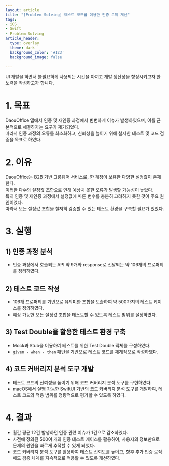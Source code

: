```yaml
---
layout: article
title: "[Problem Solving] 테스트 코드를 이용한 인증 로직 개선" 
tags:
- iOS
- Swift
- Problem Solving
article_header:
  type: overlay
  theme: dark
  background_color: '#123'
  background_image: false

---
```


UI 개발을 하면서 불필요하게 사용되는 시간을 아끼고 개발 생산성을 향상시키고자 한 노력을 작성하고자 합니다. 

<!--more-->

# 1. 목표
DaouOffice 앱에서 인증 및 재인증 과정에서 빈번하게 이슈가 발생하였으며, 이를 근본적으로 해결하자는 요구가 제기되었다.  
따라서 인증 과정의 오류를 최소화하고, 신뢰성을 높이기 위해 철저한 테스트 및 코드 검증을 목표로 하였다.

# 2. 이유
DaouOffice는 B2B 기반 그룹웨어 서비스로, 한 계정이 보유한 다양한 설정값이 존재한다.  
이러한 다수의 설정값 조합으로 인해 예상치 못한 오류가 발생할 가능성이 높았다.  
특히 인증 및 재인증 과정에서 설정값에 따른 변수를 충분히 고려하지 못한 것이 주요 원인이었다.  
따라서 모든 설정값 조합을 철저히 검증할 수 있는 테스트 환경을 구축할 필요가 있었다.

# 3. 실행

## 1) 인증 과정 분석
- 인증 과정에서 호출되는 API 약 9개와 response로 전달되는 약 106개의 프로퍼티를 정리하였다.

## 2) 테스트 코드 작성
- 106개 프로퍼티를 기반으로 유의미한 조합을 도출하여 약 500가지의 테스트 케이스를 정의하였다.
- 예상 가능한 모든 설정값 조합을 테스트할 수 있도록 테스트 범위를 설정하였다.

## 3) Test Double을 활용한 테스트 환경 구축
- Mock과 Stub을 이용하여 테스트를 위한 Test Double 객체를 구성하였다.
- `given - when - then` 패턴을 기반으로 테스트 코드를 체계적으로 작성하였다.

## 4) 코드 커버리지 분석 도구 개발
- 테스트 코드의 신뢰성을 높이기 위해 코드 커버리지 분석 도구를 구현하였다.
- macOS에서 실행 가능한 SwiftUI 기반의 코드 커버리지 분석 도구를 개발하여, 테스트 코드의 적용 범위를 정량적으로 평가할 수 있도록 하였다.

# 4. 결과
- 월간 평균 12건 발생하던 인증 관련 이슈가 1건으로 감소하였다.
- 사전에 정의된 500여 개의 인증 테스트 케이스를 활용하여, 사용자의 정보만으로 문제의 원인을 빠르게 추적할 수 있게 되었다.
- 코드 커버리지 분석 도구를 활용하여 테스트 신뢰도를 높이고, 향후 추가 인증 로직에도 검증 체계를 지속적으로 적용할 수 있도록 개선하였다.